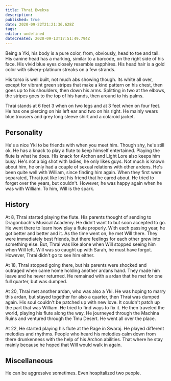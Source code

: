```yaml
---
title: Thrai Bwekxa
description: 
published: true
date: 2020-09-22T21:21:36.628Z
tags: 
editor: undefined
dateCreated: 2020-09-13T17:51:49.794Z
---
```


Being a Yki, his body is a pure color, from, obviously, head to toe and tail. His canine head has a marking, similar to a barcode, on the right side of his face. His vivid blue eyes closely resemble sapphires. His head hair is a gold color with silvery-platinum streaks on a few strands.

His torso is well built, not much abs showing though. Its white all over, except for vibrant green stripes that make a kind pattern on his chest, then goes up to his shoulders, then down his arms. Splitting in two at the elbows, the stripes goes to the top of his hands, then around to his palms.

Thrai stands at 6 feet 3 when on two legs and at 3 feet when on four feet. He has one piercing on his left ear and two on his right. He mainly wears blue trousers and grey long sleeve shirt and a colaroid jacket.

Personality
-----------

He's a nice Yki to be friends with when you meet him. Though shy, he's still ok. He has a knack to play a flute to keep himself entertained. Playing the flute is what he does. His knack for Archon and Light Lore also keeps him busy. He's not a big shot with ladies, he only likes guys. Not much is known about him, he only had a couple of sexual relations with other ardens. He's been quite well with William, since finding him again. When they first were separated, Thrai just like lost his friend that he cared about. He tried to forget over the years, but couldn't. However, he was happy again when he was with William. To him, Will is the spark.

History
-------

At 8, Thrai started playing the flute. His parents thought of sending to Dragonbach's Musical Academy. He didn't want to but soon accepted to go. He went there to learn how play a flute properly. With each passing year, he got better and better and it. As the time went on, he met Will there. They were immediately best friends, but there feelings for each other grew into something else. But, Thrai was like alone when Will stopped seeing him when Will left. Will was so caught up with Sarah, he must have forgot. However, Thrai didn't go to see him either.

At 18, Thrai stopped going there, but his parents were shocked and outraged when came home holding another ardans hand. They made him leave and he never returned. He remained with a ardan that he met for one full quarter, but was dumped.

At 20, Thrai met another ardan, who was also a Yki. He was hoping to marry this ardan, but stayed together for also a quarter, then Thrai was dumped again. His soul couldn't be patched up with new love. It couldn't patch up the part that was William. He tried to find ways to fix it. He then traveled the world, playing his flute along the way. He journeyed through the Machina Ruins and ventured through the Tmu Desert. He went all over the place.

At 22, He started playing his flute at the Rage in Swaraj. He played different melodies and rhythms. People who heard his melodies calm down from there drunkenness with the help of his Archon abilities. That where he stay mainly because he hoped that Will would walk in again.

Miscellaneous
-------------

He can be aggressive sometimes. Even hospitalized two people.